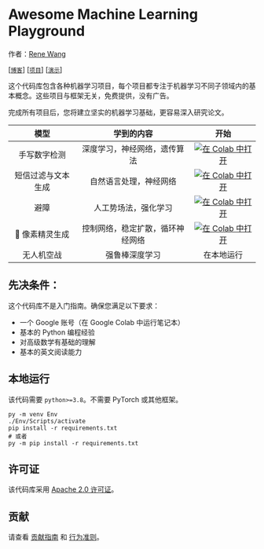 # Awesome Machine Learning Playground

作者：[Rene Wang](https://rene.wang)

[[`博客`](https://rene.wang/)] [[`项目`](https://ai.rene.wang/)] [[`演示`](https://segment-anything.com/demo)]

这个代码库包含各种机器学习项目，每个项目都专注于机器学习不同子领域内的基本概念。这些项目与框架无关，免费提供，没有广告。

完成所有项目后，您将建立坚实的机器学习基础，更容易深入研究论文。

|             模型             |   学到的内容    |                                                                                              开始                                                                                              |
| :---------------------------: | :--------------------: | :-------------------------------------------------------------------------------------------------------------------------------------------------------------------------------------------: |
| 手写数字检测 | 深度学习，神经网络，遗传算法 | <a href="https://colab.research.google.com/drive/18B-Fujnr7uDhfyERZzWHTI3-31anw5OH?usp=sharing"><img src="https://colab.research.google.com/assets/colab-badge.svg" alt="在 Colab 中打开"/></a> |
| 短信过滤与文本生成 | 自然语言处理，神经网络 | <a href="https://colab.research.google.com/drive/12ylRxbXYiuZqODUKW3yrBHGwXU9MLp0s?usp=sharing"><img src="https://colab.research.google.com/assets/colab-badge.svg" alt="在 Colab 中打开"/></a> |
| 避障 | 人工势场法，强化学习 | <a href="https://colab.research.google.com/drive/16ordFNqghVnzfQwFEMR9e_uxYMgnF5v3?usp=sharing"><img src="https://colab.research.google.com/assets/colab-badge.svg" alt="在 Colab 中打开"/></a> |
|    🚧 像素精灵生成    | 控制网络，稳定扩散，循环神经网络  | <a href="https://colab.research.google.com/drive/1AwXDxpAZLudLPWYWdkqBMZXWdAagnmYt?usp=sharing"><img src="https://colab.research.google.com/assets/colab-badge.svg" alt="在 Colab 中打开"/></a> |                                                                                        |
|        无人机空战         |          强鲁棒深度学习           |                                                                                          在本地运行                                                                                          |

## 先决条件：

这个代码库不是入门指南。确保您满足以下要求：

- 一个 Google 账号（在 Google Colab 中运行笔记本）
- 基本的 Python 编程经验
- 对高级数学有基础的理解
- 基本的英文阅读能力

## 本地运行

该代码需要 `python>=3.8`。不需要 PyTorch 或其他框架。

```shell
py -m venv Env
./Env/Scripts/activate
pip install -r requirements.txt
# 或者
py -m pip install -r requirements.txt
```

## 许可证

该代码库采用 [Apache 2.0 许可证](LICENSE)。

## 贡献

请查看 [贡献指南](CONTRIBUTING.md) 和 [行为准则](CODE_OF_CONDUCT.md)。